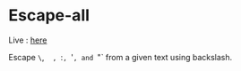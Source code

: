 # Escape-all

Live : [here](https://deutranium.github.io/Automate-the-boring-stuff/Escape-all/)

Escape `\`, ` ` `, `:`, `'`, and `"` from a given text using backslash.
